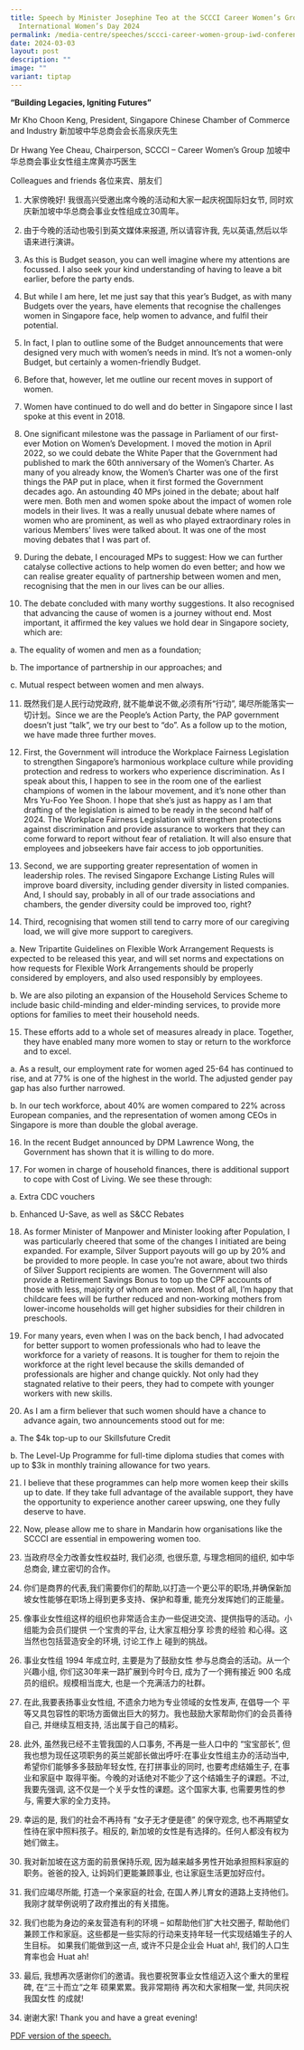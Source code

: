 ```yaml
---
title: Speech by Minister Josephine Teo at the SCCCI Career Women’s Group’s
  International Women’s Day 2024
permalink: /media-centre/speeches/sccci-career-women-group-iwd-conference/
date: 2024-03-03
layout: post
description: ""
image: ""
variant: tiptap
---
```

<p><strong>“Building Legacies, Igniting Futures”</strong>
</p>
<p>Mr Kho Choon Keng, President, Singapore Chinese Chamber of Commerce and
Industry 新加坡中华总商会会长高泉庆先生</p>
<p>Dr Hwang Yee Cheau, Chairperson, SCCCI – Career Women’s Group 加坡中华总商会事业女性组主席黄亦巧医生</p>
<p>Colleagues and friends 各位来宾、朋友们</p>
<ol data-tight="true" class="tight">
<li>
<p>大家傍晚好! 我很高兴受邀出席今晚的活动和大家一起庆祝国际妇女节, 同时欢庆新加坡中华总商会事业女性组成立30周年。</p>
<p></p>
</li>
<li>
<p>由于今晚的活动也吸引到英文媒体来报道, 所以请容许我, 先以英语,然后以华语来进行演讲。</p>
<p></p>
</li>
<li>
<p>As this is Budget season, you can well imagine where my attentions are
focussed. I also seek your kind understanding of having to leave a bit
earlier, before the party ends.</p>
<p></p>
</li>
<li>
<p>But while I am here, let me just say that this year’s Budget, as with
many Budgets over the years, have elements that recognise the challenges
women in Singapore face, help women to advance, and fulfil their potential.</p>
<p></p>
</li>
<li>
<p>In fact, I plan to outline some of the Budget announcements that were
designed very much with women’s needs in mind. It’s not a women-only Budget,
but certainly a women-friendly Budget.</p>
<p></p>
</li>
<li>
<p>Before that, however, let me outline our recent moves in support of women.</p>
<p></p>
</li>
<li>
<p>Women have continued to do well and do better in Singapore since I last
spoke at this event in 2018.</p>
<p></p>
</li>
<li>
<p>One significant milestone was the passage in Parliament of our first-ever
Motion on Women’s Development. I moved the motion in April 2022, so we
could debate the White Paper that the Government had published to mark
the 60th anniversary of the Women’s Charter. As many of you already know,
the Women’s Charter was one of the first things the PAP put in place, when
it first formed the Government decades ago. An astounding 40 MPs joined
in the debate; about half were men. Both men and women spoke about the
impact of women role models in their lives. It was a really unusual debate
where names of women who are prominent, as well as who played extraordinary
roles in various Members’ lives were talked about. It was one of the most
moving debates that I was part of.</p>
<p></p>
</li>
<li>
<p>During the debate, I encouraged MPs to suggest: How we can further catalyse
collective actions to help women do even better; and how we can realise
greater equality of partnership between women and men, recognising that
the men in our lives can be our allies.</p>
<p></p>
</li>
<li>
<p>The debate concluded with many worthy suggestions. It also recognised
that advancing the cause of women is a journey without end. Most important,
it affirmed the key values we hold dear in Singapore society, which are:</p>
</li>
</ol>
<p>a. The equality of women and men as a foundation;</p>
<p>b. The importance of partnership in our approaches; and</p>
<p>c. Mutual respect between women and men always.</p>
<p></p>
<ol start="11" data-tight="true" class="tight">
<li>
<p>既然我们是人民行动党政府, 就不能单说不做,必须有所“行动”, 竭尽所能落实一切计划。Since we are the People’s Action
Party, the PAP government doesn’t just “talk”, we try our best to “do”.
As a follow up to the motion, we have made three further moves.</p>
<p></p>
</li>
<li>
<p>First, the Government will introduce the Workplace Fairness Legislation
to strengthen Singapore’s harmonious workplace culture while providing
protection and redress to workers who experience discrimination. As I speak
about this, I happen to see in the room one of the earliest champions of
women in the labour movement, and it’s none other than Mrs Yu-Foo Yee Shoon.
I hope that she’s just as happy as I am that drafting of the legislation
is aimed to be ready in the second half of 2024. The Workplace Fairness
Legislation will strengthen protections against discrimination and provide
assurance to workers that they can come forward to report without fear
of retaliation. It will also ensure that employees and jobseekers have
fair access to job opportunities.</p>
<p></p>
</li>
<li>
<p>Second, we are supporting greater representation of women in leadership
roles. The revised Singapore Exchange Listing Rules will improve board
diversity, including gender diversity in listed companies. And, I should
say, probably in all of our trade associations and chambers, the gender
diversity could be improved too, right?</p>
<p></p>
</li>
<li>
<p>Third, recognising that women still tend to carry more of our caregiving
load, we will give more support to caregivers.</p>
</li>
</ol>
<p>a. New Tripartite Guidelines on Flexible Work Arrangement Requests is
expected to be released this year, and will set norms and expectations
on how requests for Flexible Work Arrangements should be properly considered
by employers, and also used responsibly by employees.</p>
<p>b. We are also piloting an expansion of the Household Services Scheme
to include basic child-minding and elder-minding services, to provide more
options for families to meet their household needs.</p>
<ol start="15" data-tight="true" class="tight">
<li>
<p>These efforts add to a whole set of measures already in place. Together,
they have enabled many more women to stay or return to the workforce and
to excel.</p>
</li>
</ol>
<p>a. As a result, our employment rate for women aged 25-64 has continued
to rise, and at 77% is one of the highest in the world. The adjusted gender
pay gap has also further narrowed.</p>
<p>b. In our tech workforce, about 40% are women compared to 22% across European
companies, and the representation of women among CEOs in Singapore is more
than double the global average.</p>
<p></p>
<ol start="16" data-tight="true" class="tight">
<li>
<p>In the recent Budget announced by DPM Lawrence Wong, the Government has
shown that it is willing to do more.</p>
<p></p>
</li>
<li>
<p>For women in charge of household finances, there is additional support
to cope with Cost of Living. We see these through:</p>
</li>
</ol>
<p>a. Extra CDC vouchers</p>
<p>b. Enhanced U-Save, as well as S&amp;CC Rebates</p>
<p></p>
<ol start="18" data-tight="true" class="tight">
<li>
<p>As former Minister of Manpower and Minister looking after Population,
I was particularly cheered that some of the changes I initiated are being
expanded. For example, Silver Support payouts will go up by 20% and be
provided to more people. In case you’re not aware, about two thirds of
Silver Support recipients are women. The Government will also provide a
Retirement Savings Bonus to top up the CPF accounts of those with less,
majority of whom are women. Most of all, I’m happy that childcare fees
will be further reduced and non-working mothers from lower-income households
will get higher subsidies for their children in preschools.</p>
<p></p>
</li>
<li>
<p>For many years, even when I was on the back bench, I had advocated for
better support to women professionals who had to leave the workforce for
a variety of reasons. It is tougher for them to rejoin the workforce at
the right level because the skills demanded of professionals are higher
and change quickly. Not only had they stagnated relative to their peers,
they had to compete with younger workers with new skills.</p>
<p></p>
</li>
<li>
<p>As I am a firm believer that such women should have a chance to advance
again, two announcements stood out for me:</p>
</li>
</ol>
<p>a. The $4k top-up to our Skillsfuture Credit</p>
<p>b. The Level-Up Programme for full-time diploma studies that comes with
up to $3k in monthly training allowance for two years.</p>
<ol start="21" data-tight="true" class="tight">
<li>
<p>I believe that these programmes can help more women keep their skills
up to date. If they take full advantage of the available support, they
have the opportunity to experience another career upswing, one they fully
deserve to have.</p>
<p></p>
</li>
<li>
<p>Now, please allow me to share in Mandarin how organisations like the SCCCI
are essential in empowering women too.</p>
<p></p>
</li>
<li>
<p>当政府尽全力改善女性权益时, 我们必须, 也很乐意, 与理念相同的组织, 如中华总商会, 建立密切的合作。</p>
<p></p>
</li>
<li>
<p>你们是商界的代表,我们需要你们的帮助,以打造一个更公平的职场,并确保新加坡女性能够在职场上得到更多支持、保护和尊重, 能充分发挥她们的正能量。</p>
<p></p>
</li>
<li>
<p>像事业女性组这样的组织也非常适合主办一些促进交流、提供指导的活动。小组能为会员们提供 一个宝贵的平台, 让大家互相分享 珍贵的经验 和心得。这当然也包括营造安全的环境,
讨论工作上 碰到的挑战。</p>
<p></p>
</li>
<li>
<p>事业女性组 1994 年成立时, 主要是为了鼓励女性 参与总商会的活动。从一个兴趣小组, 你们这30年来一路扩展到今时今日, 成为了一个拥有接近
900 名成员的组织。规模相当庞大, 也是一个充满活力的社群。</p>
<p></p>
</li>
<li>
<p>在此,我要表扬事业女性组, 不遗余力地为专业领域的女性发声, 在倡导一个 平等又具包容性的职场方面做出巨大的努力。我也鼓励大家帮助你们的会员善待自己,
并继续互相支持, 活出属于自己的精彩。</p>
<p></p>
</li>
<li>
<p>此外, 虽然我已经不主管我国的人口事务, 不再是一些人口中的 “宝宝部长”, 但我也想为现任这项职务的英兰妮部长做出呼吁:在事业女性组主办的活动当中,
希望你们能够多多鼓励年轻女性, 在打拼事业的同时, 也要考虑结婚生子, 在事业和家庭中 取得平衡。今晚的对话绝对不能少了这个结婚生子的课题。不过,
我要先强调, 这不仅是一个关乎女性的课题。这个国家大事, 也需要男性的参与, 需要大家的全力支持。</p>
<p></p>
</li>
<li>
<p>幸运的是, 我们的社会不再持有 “女子无才便是德” 的保守观念, 也不再期望女性待在家中照料孩子。相反的, 新加坡的女性是有选择的。任何人都没有权为她们做主。</p>
<p></p>
</li>
<li>
<p>我对新加坡在这方面的前景保持乐观, 因为越来越多男性开始承担照料家庭的职务。爸爸的投入, 让妈妈们更能兼顾事业, 也让家庭生活更加好应付。</p>
<p></p>
</li>
<li>
<p>我们应竭尽所能, 打造一个亲家庭的社会, 在国人养儿育女的道路上支持他们。我刚才就举例说明了政府推出的有关措施。</p>
<p></p>
</li>
<li>
<p>我们也能为身边的亲友营造有利的环境 – 如帮助他们扩大社交圈子, 帮助他们兼顾工作和家庭。这些都是一些实际的行动来支持年轻一代实现结婚生子的人生目标。
如果我们能做到这一点, 或许不只是企业会 Huat ah!, 我们的人口生育率也会 Huat ah!</p>
<p></p>
</li>
<li>
<p>最后, 我想再次感谢你们的邀请。我也要祝贺事业女性组迈入这个重大的里程碑, 在“三十而立“之年 硕果累累。我非常期待 再次和大家相聚一堂,
共同庆祝我国女性 的成就!</p>
<p></p>
</li>
<li>
<p>谢谢大家! Thank you and have a great evening!</p>
</li>
</ol>
<p></p>
<p><a href="/files/Speeches 2024/_Updated_Transcript__Speech_by_Minister_Josephine_Teo_at_the_Singapore_Chinese_Chamber_of_Commerce_and_Industry_Career_Women_s_Group_s_International_Women_s_Day_2024_Conference__3_Mar_.pdf" rel="noopener noreferrer nofollow" target="_blank">PDF version of the speech.</a>
</p>
<p></p>
